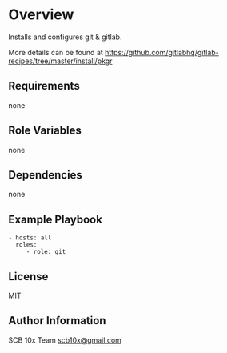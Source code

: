 # Overview

Installs and configures git & gitlab.

More details can be found at https://github.com/gitlabhq/gitlab-recipes/tree/master/install/pkgr


## Requirements

none

## Role Variables

none

## Dependencies

none

## Example Playbook

    - hosts: all
      roles:
         - role: git

## License

MIT

## Author Information

SCB 10x Team <scb10x@gmail.com>
